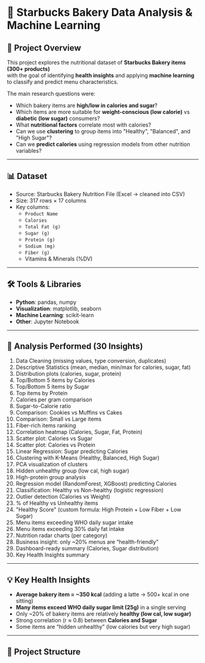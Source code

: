 # 🍩 Starbucks Bakery Data Analysis & Machine Learning

## 📌 Project Overview
This project explores the nutritional dataset of **Starbucks Bakery items (300+ products)**  
with the goal of identifying **health insights** and applying **machine learning** to classify and predict menu characteristics.  

The main research questions were:
- Which bakery items are **high/low in calories and sugar**?
- Which items are more suitable for **weight-conscious (low calorie)** vs **diabetic (low sugar)** consumers?
- What **nutritional factors** correlate most with calories?
- Can we use **clustering** to group items into "Healthy", "Balanced", and "High Sugar"?
- Can we **predict calories** using regression models from other nutrition variables?

---

## 📊 Dataset
- Source: Starbucks Bakery Nutrition File (Excel → cleaned into CSV)
- Size: 317 rows × 17 columns
- Key columns:
  - `Product Name`
  - `Calories`
  - `Total Fat (g)`
  - `Sugar (g)`
  - `Protein (g)`
  - `Sodium (mg)`
  - `Fiber (g)`
  - Vitamins & Minerals (%DV)

---

## 🛠 Tools & Libraries
- **Python**: pandas, numpy
- **Visualization**: matplotlib, seaborn
- **Machine Learning**: scikit-learn
- **Other**: Jupyter Notebook

---

## 🔎 Analysis Performed (30 Insights)
1. Data Cleaning (missing values, type conversion, duplicates)
2. Descriptive Statistics (mean, median, min/max for calories, sugar, fat)
3. Distribution plots (calories, sugar, protein)
4. Top/Bottom 5 items by Calories
5. Top/Bottom 5 items by Sugar
6. Top items by Protein
7. Calories per gram comparison
8. Sugar-to-Calorie ratio
9. Comparison: Cookies vs Muffins vs Cakes
10. Comparison: Small vs Large items
11. Fiber-rich items ranking
12. Correlation heatmap (Calories, Sugar, Fat, Protein)
13. Scatter plot: Calories vs Sugar
14. Scatter plot: Calories vs Protein
15. Linear Regression: Sugar predicting Calories
16. Clustering with K-Means (Healthy, Balanced, High Sugar)
17. PCA visualization of clusters
18. Hidden unhealthy group (low cal, high sugar)
19. High-protein group analysis
20. Regression model (RandomForest, XGBoost) predicting Calories
21. Classification: Healthy vs Non-healthy (logistic regression)
22. Outlier detection (Calories vs Weight)
23. % of Healthy vs Unhealthy items
24. "Healthy Score" (custom formula: High Protein + Low Fiber + Low Sugar)
25. Menu items exceeding WHO daily sugar intake
26. Menu items exceeding 30% daily fat intake
27. Nutrition radar charts (per category)
28. Business insight: only ~20% menus are “health-friendly”
29. Dashboard-ready summary (Calories, Sugar distribution)
30. Key Health Insights summary

---

## 💡 Key Health Insights
- **Average bakery item = ~350 kcal** (adding a latte → 500+ kcal in one sitting)
- **Many items exceed WHO daily sugar limit (25g)** in a single serving
- Only ~20% of bakery items are relatively **healthy (low cal, low sugar)**
- Strong correlation (r ≈ 0.8) between **Calories and Sugar**
- Some items are “hidden unhealthy” (low calories but very high sugar)

---

## 📂 Project Structure
